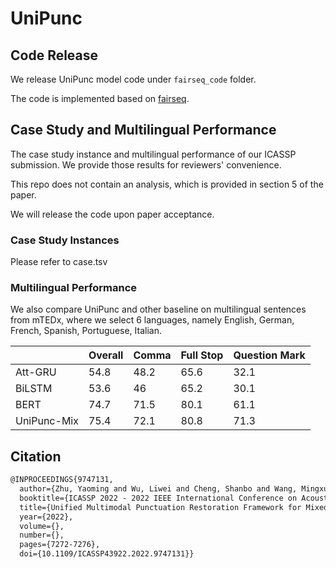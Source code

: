 # UniPunc


## Code Release
We release UniPunc model code under `fairseq_code` folder.

The code is implemented based on [fairseq](https://github.com/facebookresearch/fairseq). 



## Case Study and Multilingual Performance

The case study instance and multilingual performance of our ICASSP submission. We provide those results for reviewers' convenience.

This repo does not contain an analysis, which is provided in section 5 of the paper.

We will release the code upon paper acceptance.

### Case Study Instances
Please refer to case.tsv

### Multilingual Performance 

We also compare UniPunc and other baseline on multilingual sentences from mTEDx, where we select 6 languages, namely English, German, French, Spanish, Portuguese, Italian.

|             | Overall | Comma | Full Stop | Question Mark |
|-------------|---------|-------|-----------|---------------|
| Att-GRU     | 54.8    | 48.2  | 65.6      | 32.1          |
| BiLSTM      | 53.6    | 46    | 65.2      | 30.1          |
| BERT        | 74.7    | 71.5  | 80.1      | 61.1          |
| UniPunc-Mix | 75.4    | 72.1  | 80.8      | 71.3          |


## Citation

```LaTeX
@INPROCEEDINGS{9747131,
  author={Zhu, Yaoming and Wu, Liwei and Cheng, Shanbo and Wang, Mingxuan},
  booktitle={ICASSP 2022 - 2022 IEEE International Conference on Acoustics, Speech and Signal Processing (ICASSP)}, 
  title={Unified Multimodal Punctuation Restoration Framework for Mixed-Modality Corpus}, 
  year={2022},
  volume={},
  number={},
  pages={7272-7276},
  doi={10.1109/ICASSP43922.2022.9747131}}
```